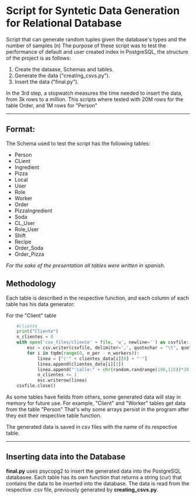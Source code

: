# Script for Syntetic Data Generation for Relational Database
Script that can generate random tuples given the database's types and the number of samples (n)
The purpose of these script was to test the performance of default and user created index in PostgreSQL, the structure of the project is as follows: 
 1. Create the dataase, Schemas and tables.
 2. Generate the data  ("creating_csvs.py").
 3. Insert the data  ("final.py").

In the 3rd step, a stopwatch measures the time needed to insert the data, from 3k rows to a million. This scripts where tested with 20M rows for the table Order, and 1M rows for "Person"

---

## Format:
The Schema used to test the script has the following tables:

  - Person
  - CLient
  - Ingredient
  - Pizza
  - Local
  - User
  - Role
  - Worker
  - Order
  - PizzaIngredient
  - Soda
  - CL_User
  - Role_User
  - Shift
  - Recipe
  - Order_Soda
  - Order_Pizza
 
_For the sake of the presentation all tables were written in spanish._


## Methodology

Each table is described in the respective function, and each column of each table has his data generator:

For the "Client" table 
```python
    #cliente
    print("Cliente")
    n_clientes = 0
    with open('csv_files/cliente' + file, 'w', newline='') as csvfile:
        esc = csv.writer(csvfile, delimiter=',', quotechar = "\t", quoting=csv.QUOTE_MINIMAL)
        for i in tqdm(range(0, n_per - n_workers)):
            linea = ["('" + clientes_data[i][0] + "'"]
            linea.append(clientes_data[i][1])
            linea.append("'calle:" + chr(random.randrange(100,115))*20 + "')")
            n_clientes += 1
            esc.writerow(linea)
    csvfile.close()
```

As some tables have fields from others, some generated data will stay in memory for future use. For example, "Client" and "Worker" tables get data from the table "Person"
That's why some arrays persist in the program after they exit their respective table function.

The generated data is saved in csv files with the name of its respective table.

---

## Inserting data into the Database
**final.py** uses psycopg2 to insert the generated data into the PostgreSQL databasee. Each table has its own function that returns a string (cur) that contains the data to be inserted into the database. 
The data is read from the respective .csv file, previously generated by **creating_csvs.py**.
